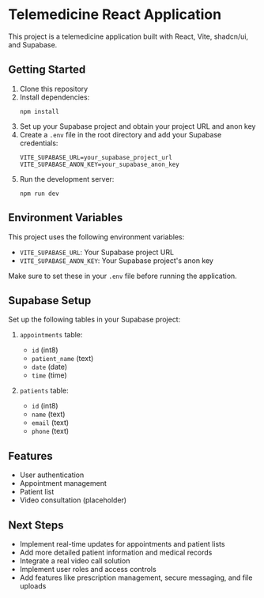 # Telemedicine React Application

This project is a telemedicine application built with React, Vite, shadcn/ui, and Supabase.

## Getting Started

1. Clone this repository
2. Install dependencies:
   ```
   npm install
   ```
3. Set up your Supabase project and obtain your project URL and anon key
4. Create a `.env` file in the root directory and add your Supabase credentials:
   ```
   VITE_SUPABASE_URL=your_supabase_project_url
   VITE_SUPABASE_ANON_KEY=your_supabase_anon_key
   ```
5. Run the development server:
   ```
   npm run dev
   ```

## Environment Variables

This project uses the following environment variables:

- `VITE_SUPABASE_URL`: Your Supabase project URL
- `VITE_SUPABASE_ANON_KEY`: Your Supabase project's anon key

Make sure to set these in your `.env` file before running the application.

## Supabase Setup

Set up the following tables in your Supabase project:

1. `appointments` table:
   - `id` (int8)
   - `patient_name` (text)
   - `date` (date)
   - `time` (time)

2. `patients` table:
   - `id` (int8)
   - `name` (text)
   - `email` (text)
   - `phone` (text)

## Features

- User authentication
- Appointment management
- Patient list
- Video consultation (placeholder)

## Next Steps

- Implement real-time updates for appointments and patient lists
- Add more detailed patient information and medical records
- Integrate a real video call solution
- Implement user roles and access controls
- Add features like prescription management, secure messaging, and file uploads